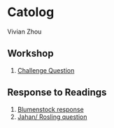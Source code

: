 # Catolog

Vivian Zhou

## Workshop

1. [Challenge Question](https://github.com/Vivian-Zhou-1027/workshop1/blob/master/Challenge_Question.png)


## Response to Readings

1. [Blumenstock response](https://github.com/Vivian-Zhou-1027/workshop1/blob/master/blumenstock.md)
2. [Jahan/ Rosling question](https://github.com/Vivian-Zhou-1027/workshop1/blob/master/Jahan&Rosling.md)
